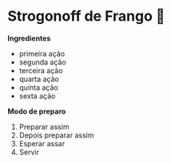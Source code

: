 # Strogonoff de Frango :chicken:

**Ingredientes**

* primeira ação
* segunda ação
* terceira ação
* quarta ação
* quinta ação
* sexta ação

**Modo de preparo**

1. Preparar assim
2. Depois preparar assim
3. Esperar assar 
4. Servir



